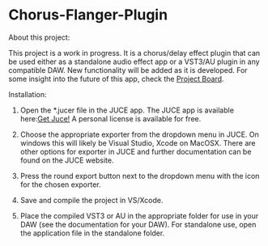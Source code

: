 # Chorus-Flanger-Plugin

About this project:

This project is a work in progress. It is a chorus/delay effect plugin that can be used either as a standalone audio effect app or a VST3/AU plugin in any compatible DAW. New functionality will be added as it is developed. For some insight into the future of this app, check the [Project Board](https://github.com/mcfredrick/Chorus-Flanger-Plugin/projects/1).

Installation:

1. Open the *.jucer file in the JUCE app. The JUCE app is available here:[Get Juce!](https://shop.juce.com/get-juce) A personal license is available for free.

2. Choose the appropriate exporter from the dropdown menu in JUCE. On windows this will likely be Visual Studio, Xcode on MacOSX. There are other options for exporter in JUCE and further documentation can be found on the JUCE website.

3. Press the round export button next to the dropdown menu with the icon for the chosen exporter.

4. Save and compile the project in VS/Xcode.

5. Place the compiled VST3 or AU in the appropriate folder for use in your DAW (see the documentation for your DAW). For standalone use, open the application file in the standalone folder.
